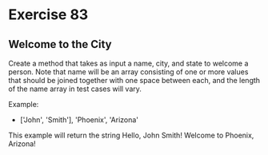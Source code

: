 # Exercise 83

## Welcome to the City

Create a method that takes as input a name, city, and state to welcome a person. Note that name will be an array consisting of one or more values that should be joined together with one space between each, and the length of the name array in test cases will vary.

Example:

* ['John', 'Smith'], 'Phoenix', 'Arizona'

This example will return the string Hello, John Smith! Welcome to Phoenix, Arizona!
